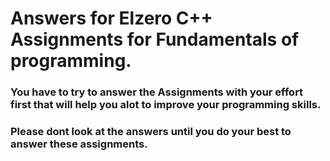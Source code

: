 # Answers for Elzero C++ Assignments for Fundamentals of programming.
### You have to try to answer the Assignments with your effort first that will help you alot to improve your programming skills.
### Please dont look at the answers until you do your best to answer these assignments.
